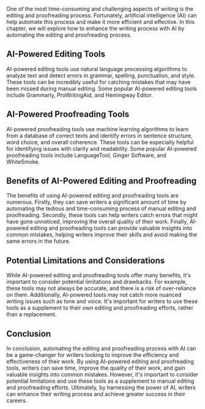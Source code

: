 
One of the most time-consuming and challenging aspects of writing is the editing and proofreading process. Fortunately, artificial intelligence (AI) can help automate this process and make it more efficient and effective. In this chapter, we will explore how to enhance the writing process with AI by automating the editing and proofreading process.

AI-Powered Editing Tools
------------------------

AI-powered editing tools use natural language processing algorithms to analyze text and detect errors in grammar, spelling, punctuation, and style. These tools can be incredibly useful for catching mistakes that may have been missed during manual editing. Some popular AI-powered editing tools include Grammarly, ProWritingAid, and Hemingway Editor.

AI-Powered Proofreading Tools
-----------------------------

AI-powered proofreading tools use machine learning algorithms to learn from a database of correct texts and identify errors in sentence structure, word choice, and overall coherence. These tools can be especially helpful for identifying issues with clarity and readability. Some popular AI-powered proofreading tools include LanguageTool, Ginger Software, and WhiteSmoke.

Benefits of AI-Powered Editing and Proofreading
-----------------------------------------------

The benefits of using AI-powered editing and proofreading tools are numerous. Firstly, they can save writers a significant amount of time by automating the tedious and time-consuming process of manual editing and proofreading. Secondly, these tools can help writers catch errors that might have gone unnoticed, improving the overall quality of their work. Finally, AI-powered editing and proofreading tools can provide valuable insights into common mistakes, helping writers improve their skills and avoid making the same errors in the future.

Potential Limitations and Considerations
----------------------------------------

While AI-powered editing and proofreading tools offer many benefits, it's important to consider potential limitations and drawbacks. For example, these tools may not always be accurate, and there is a risk of over-reliance on them. Additionally, AI-powered tools may not catch more nuanced writing issues such as tone and voice. It's important for writers to use these tools as a supplement to their own editing and proofreading efforts, rather than a replacement.

Conclusion
----------

In conclusion, automating the editing and proofreading process with AI can be a game-changer for writers looking to improve the efficiency and effectiveness of their work. By using AI-powered editing and proofreading tools, writers can save time, improve the quality of their work, and gain valuable insights into common mistakes. However, it's important to consider potential limitations and use these tools as a supplement to manual editing and proofreading efforts. Ultimately, by harnessing the power of AI, writers can enhance their writing process and achieve greater success in their careers.
